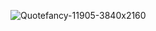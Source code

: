 ![Quotefancy-11905-3840x2160](https://user-images.githubusercontent.com/67736685/151607915-e917107e-5e97-4c34-8564-ef91fc0b9356.jpg)
